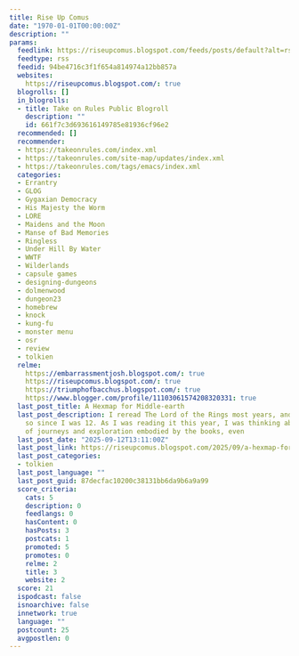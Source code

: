 ```yaml
---
title: Rise Up Comus
date: "1970-01-01T00:00:00Z"
description: ""
params:
  feedlink: https://riseupcomus.blogspot.com/feeds/posts/default?alt=rss
  feedtype: rss
  feedid: 94be4716c3f1f654a814974a12bb857a
  websites:
    https://riseupcomus.blogspot.com/: true
  blogrolls: []
  in_blogrolls:
  - title: Take on Rules Public Blogroll
    description: ""
    id: 661f7c3d693616149785e81936cf96e2
  recommended: []
  recommender:
  - https://takeonrules.com/index.xml
  - https://takeonrules.com/site-map/updates/index.xml
  - https://takeonrules.com/tags/emacs/index.xml
  categories:
  - Errantry
  - GLOG
  - Gygaxian Democracy
  - His Majesty the Worm
  - LORE
  - Maidens and the Moon
  - Manse of Bad Memories
  - Ringless
  - Under Hill By Water
  - WWTF
  - Wilderlands
  - capsule games
  - designing-dungeons
  - dolmenwood
  - dungeon23
  - homebrew
  - knock
  - kung-fu
  - monster menu
  - osr
  - review
  - tolkien
  relme:
    https://embarrassmentjosh.blogspot.com/: true
    https://riseupcomus.blogspot.com/: true
    https://triumphofbacchus.blogspot.com/: true
    https://www.blogger.com/profile/11103061574208320331: true
  last_post_title: A Hexmap for Middle-earth
  last_post_description: I reread The Lord of the Rings most years, and have done
    so since I was 12. As I was reading it this year, I was thinking about the physicality
    of journeys and exploration embodied by the books, even
  last_post_date: "2025-09-12T13:11:00Z"
  last_post_link: https://riseupcomus.blogspot.com/2025/09/a-hexmap-for-middle-earth.html
  last_post_categories:
  - tolkien
  last_post_language: ""
  last_post_guid: 87decfac10200c38131bb6da9b6a9a99
  score_criteria:
    cats: 5
    description: 0
    feedlangs: 0
    hasContent: 0
    hasPosts: 3
    postcats: 1
    promoted: 5
    promotes: 0
    relme: 2
    title: 3
    website: 2
  score: 21
  ispodcast: false
  isnoarchive: false
  innetwork: true
  language: ""
  postcount: 25
  avgpostlen: 0
---
```

